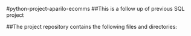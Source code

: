 #python-project-aparilo-ecomms
##This is a follow up of previous SQL project

##The project repository contains the following files and directories:
